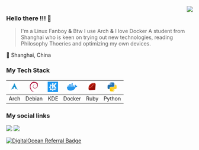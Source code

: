 <img align="right" src="https://github-readme-stats.vercel.app/api?username=ravachol-yang&show_icons=true&icon_color=805AD5&text_color=718096&bg_color=ffffff" />

### Hello there !!! 👋
> I'm a Linux Fanboy **&** Btw I use Arch **&** I love Docker
A student from Shanghai who is keen on trying out new technologies, reading Philosophy Thoeries and optimizing my own devices.

🧭 Shanghai, China

### My Tech Stack

|<img height="28" src="https://github.com/ravachol-yang/ravachol-yang/raw/master/assets/img/arch.svg">|<img height="28" src="https://github.com/ravachol-yang/ravachol-yang/raw/master/assets/img/debian.svg">|<img height="28" src="https://github.com/ravachol-yang/ravachol-yang/raw/master/assets/img/kde.svg">|<img height="28" src="https://github.com/ravachol-yang/ravachol-yang/raw/master/assets/img/docker.svg">|<img height="28" src="https://github.com/ravachol-yang/ravachol-yang/raw/master/assets/img/ruby.svg">|<img height="28" src="https://github.com/ravachol-yang/ravachol-yang/raw/master/assets/img/python.svg">|
|:--------:|:-------:|:-------:|:-------:|:-------:|:-------:|
|Arch|Debian|KDE|Docker|Ruby|Python|

### My social links
[![](https://img.shields.io/badge/Bilibili-Ravachol-E6162D?style=flat-square&logo=bilibili&logoColor=ffffff)](https://space.bilibili.com/442263994)
[![](https://img.shields.io/badge/Telegram-Ravachol-00A1D6?style=flat-square&logo=telegram&logoColor=ffffff)](https://t.me/ravachol_yang)

[![DigitalOcean Referral Badge](https://web-platforms.sfo2.digitaloceanspaces.com/WWW/Badge%202.svg)](https://www.digitalocean.com/?refcode=835379d82fb8&utm_campaign=Referral_Invite&utm_medium=Referral_Program&utm_source=badge)
